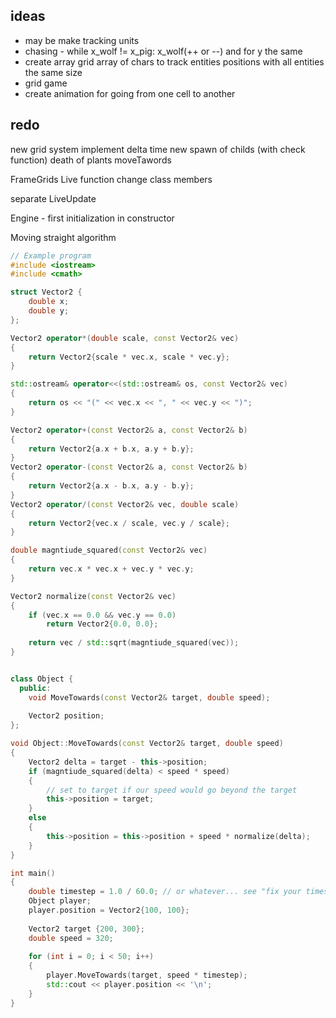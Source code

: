 ## ideas
- may be make tracking units
- chasing - while x_wolf != x_pig: x_wolf(++ or --) and for y the same
- create array grid array of chars to track entities positions with all entities the same size
- grid game
- create animation for going from one cell to another

## redo
new grid system
implement delta time
new spawn of childs (with check function)
death of plants
moveTawords

FrameGrids
Live function
change class members

separate LiveUpdate

Engine  - first initialization in constructor

Moving straight algorithm
```c++
// Example program
#include <iostream>
#include <cmath>

struct Vector2 {
    double x;
    double y;
};

Vector2 operator*(double scale, const Vector2& vec)
{
    return Vector2{scale * vec.x, scale * vec.y};
}

std::ostream& operator<<(std::ostream& os, const Vector2& vec)
{
    return os << "(" << vec.x << ", " << vec.y << ")";   
}

Vector2 operator+(const Vector2& a, const Vector2& b)
{
    return Vector2{a.x + b.x, a.y + b.y};   
}
Vector2 operator-(const Vector2& a, const Vector2& b)
{
    return Vector2{a.x - b.x, a.y - b.y};   
}
Vector2 operator/(const Vector2& vec, double scale)
{
    return Vector2{vec.x / scale, vec.y / scale};
}

double magntiude_squared(const Vector2& vec)
{
    return vec.x * vec.x + vec.y * vec.y;
}

Vector2 normalize(const Vector2& vec)
{
    if (vec.x == 0.0 && vec.y == 0.0)
        return Vector2{0.0, 0.0};
        
    return vec / std::sqrt(magntiude_squared(vec));
}


class Object {
  public:
    void MoveTowards(const Vector2& target, double speed);
    
    Vector2 position;
};

void Object::MoveTowards(const Vector2& target, double speed)
{
    Vector2 delta = target - this->position;
    if (magntiude_squared(delta) < speed * speed)
    {
        // set to target if our speed would go beyond the target
        this->position = target;
    }
    else
    {
        this->position = this->position + speed * normalize(delta);  
    }
}

int main()
{
    double timestep = 1.0 / 60.0; // or whatever... see "fix your timestep" article
    Object player;
    player.position = Vector2{100, 100};
    
    Vector2 target {200, 300};
    double speed = 320;
    
    for (int i = 0; i < 50; i++)
    {
        player.MoveTowards(target, speed * timestep);
        std::cout << player.position << '\n';
    }
}
```